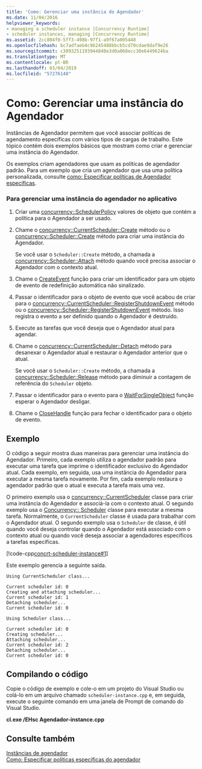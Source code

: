 ```yaml
---
title: 'Como: Gerenciar uma instância do Agendador'
ms.date: 11/04/2016
helpviewer_keywords:
- managing a scheduler instance [Concurrency Runtime]
- scheduler instances, managing [Concurrency Runtime]
ms.assetid: 2cc804f0-5ff3-498b-97f1-a9f67a005448
ms.openlocfilehash: bc7adfaeb4c96245488bbcb5cd70cdae9daf9e26
ms.sourcegitcommit: c3093251193944840e3d0a068ecc30e6449624ba
ms.translationtype: MT
ms.contentlocale: pt-BR
ms.lasthandoff: 03/04/2019
ms.locfileid: "57276148"
---
```

# <a name="how-to-manage-a-scheduler-instance"></a>Como: Gerenciar uma instância do Agendador

Instâncias de Agendador permitem que você associar políticas de agendamento específicas com vários tipos de cargas de trabalho. Este tópico contém dois exemplos básicos que mostram como criar e gerenciar uma instância do Agendador.

Os exemplos criam agendadores que usam as políticas de agendador padrão. Para um exemplo que cria um agendador que usa uma política personalizada, consulte [como: Especificar políticas de Agendador específicas](../../parallel/concrt/how-to-specify-specific-scheduler-policies.md).

### <a name="to-manage-a-scheduler-instance-in-your-application"></a>Para gerenciar uma instância do agendador no aplicativo

1. Criar uma [concurrency::SchedulerPolicy](../../parallel/concrt/reference/schedulerpolicy-class.md) valores de objeto que contém a política para o Agendador a ser usado.

1. Chame o [concurrency::CurrentScheduler::Create](reference/currentscheduler-class.md#create) método ou o [concurrency::Scheduler::Create](reference/scheduler-class.md#create) método para criar uma instância do Agendador.

   Se você usar o `Scheduler::Create` método, a chamada a [concurrency::Scheduler::Attach](reference/scheduler-class.md#attach) método quando você precisa associar o Agendador com o contexto atual.

1. Chame o [CreateEvent](/windows/desktop/api/synchapi/nf-synchapi-createeventa) função para criar um identificador para um objeto de evento de redefinição automática não sinalizado.

1. Passar o identificador para o objeto de evento que você acabou de criar para o [concurrency::CurrentScheduler::RegisterShutdownEvent](reference/currentscheduler-class.md#registershutdownevent) método ou o [concurrency::Scheduler::RegisterShutdownEvent](reference/scheduler-class.md#registershutdownevent) método. Isso registra o evento a ser definido quando o Agendador é destruído.

1. Execute as tarefas que você deseja que o Agendador atual para agendar.

1. Chame o [concurrency::CurrentScheduler::Detach](reference/currentscheduler-class.md#detach) método para desanexar o Agendador atual e restaurar o Agendador anterior que o atual.

   Se você usar o `Scheduler::Create` método, a chamada a [concurrency::Scheduler::Release](reference/scheduler-class.md#release) método para diminuir a contagem de referência do `Scheduler` objeto.

1. Passar o identificador para o evento para o [WaitForSingleObject](/windows/desktop/api/synchapi/nf-synchapi-waitforsingleobject) função esperar o Agendador desligar.

1. Chame o [CloseHandle](/windows/desktop/api/handleapi/nf-handleapi-closehandle) função para fechar o identificador para o objeto de evento.

## <a name="example"></a>Exemplo

O código a seguir mostra duas maneiras para gerenciar uma instância do Agendador. Primeiro, cada exemplo utiliza o agendador padrão para executar uma tarefa que imprime o identificador exclusivo do Agendador atual. Cada exemplo, em seguida, usa uma instância do Agendador para executar a mesma tarefa novamente. Por fim, cada exemplo restaura o agendador padrão que o atual e executa a tarefa mais uma vez.

O primeiro exemplo usa o [concurrency::CurrentScheduler](../../parallel/concrt/reference/currentscheduler-class.md) classe para criar uma instância do Agendador e associá-la com o contexto atual. O segundo exemplo usa o [Concurrency:: Scheduler](../../parallel/concrt/reference/scheduler-class.md) classe para executar a mesma tarefa. Normalmente, o `CurrentScheduler` classe é usada para trabalhar com o Agendador atual. O segundo exemplo usa o `Scheduler` de classe, é útil quando você deseja controlar quando o Agendador está associado com o contexto atual ou quando você deseja associar a agendadores específicos a tarefas específicas.

[!code-cpp[concrt-scheduler-instance#1](../../parallel/concrt/codesnippet/cpp/how-to-manage-a-scheduler-instance_1.cpp)]

Este exemplo gerencia a seguinte saída.

```Output
Using CurrentScheduler class...

Current scheduler id: 0
Creating and attaching scheduler...
Current scheduler id: 1
Detaching scheduler...
Current scheduler id: 0

Using Scheduler class...

Current scheduler id: 0
Creating scheduler...
Attaching scheduler...
Current scheduler id: 2
Detaching scheduler...
Current scheduler id: 0
```

## <a name="compiling-the-code"></a>Compilando o código

Copie o código de exemplo e cole-o em um projeto do Visual Studio ou colá-lo em um arquivo chamado `scheduler-instance.cpp` e, em seguida, execute o seguinte comando em uma janela de Prompt de comando do Visual Studio.

**cl.exe /EHsc Agendador-instance.cpp**

## <a name="see-also"></a>Consulte também

[Instâncias de agendador](../../parallel/concrt/scheduler-instances.md)<br/>
[Como: Especificar políticas específicas do agendador](../../parallel/concrt/how-to-specify-specific-scheduler-policies.md)
